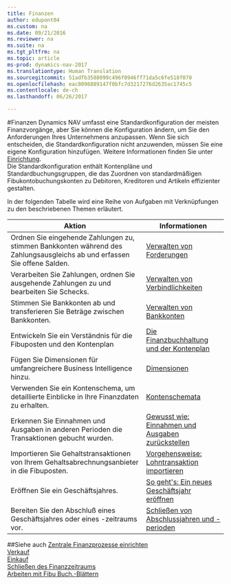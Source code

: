 ```yaml
---
title: Finanzen
author: edupont04
ms.custom: na
ms.date: 09/21/2016
ms.reviewer: na
ms.suite: na
ms.tgt_pltfrm: na
ms.topic: article
ms-prod: dynamics-nav-2017
ms.translationtype: Human Translation
ms.sourcegitcommit: 51adfb3588099c496f0946ff71da5c6fe518f070
ms.openlocfilehash: eac8096889147f0bfc7d3217276d2635ac1745c5
ms.contentlocale: de-ch
ms.lasthandoff: 06/26/2017

---
```


#<a name="finance"></a>Finanzen
Dynamics NAV umfasst eine Standardkonfiguration der meisten Finanzvorgänge, aber Sie können die Konfiguration ändern, um Sie den Anforderungen Ihres Unternehmens anzupassen.
Wenn Sie sich entscheiden, die Standardkonfiguration nicht anzuwenden, müssen Sie eine eigene Konfiguration hinzufügen. Weitere Informationen finden Sie unter [Einrichtung](setup.md).  
Die Standardkonfiguration enthält Kontenpläne und Standardbuchungsgruppen, die das Zuordnen von standardmäßigen Fibukontobuchungskonten zu Debitoren, Kreditoren und Artikeln effizienter gestalten.  



In der folgenden Tabelle wird eine Reihe von Aufgaben mit Verknüpfungen zu den beschriebenen Themen erläutert.

| Aktion                                                                  | Informationen                      |
|---------------------------------------------------------------------|--------------------------|
|Ordnen Sie eingehende Zahlungen zu, stimmen Bankkonten während des Zahlungsausgleichs ab und erfassen Sie offene Salden. |[Verwalten von Forderungen](receivables-manage-receivables.md)|
|Verarbeiten Sie Zahlungen, ordnen Sie ausgehende Zahlungen zu und bearbeiten Sie Schecks.|[Verwalten von Verbindlichkeiten](payables-manage-payables.md)|
|Stimmen Sie Bankkonten ab und transferieren Sie Beträge zwischen Bankkonten.|[Verwalten von Bankkonten](bank-manage-bank-accounts.md)|
|Entwickeln Sie ein Verständnis für die Fibuposten und den Kontenplan|[Die Finanzbuchhaltung und der Kontenplan](finance-setup-general-ledger.md)|
|Fügen Sie Dimensionen für umfangreichere Business Intelligence hinzu.|[Dimensionen](finance-setup-dimensions.md)|
|Verwenden Sie ein Kontenschema, um detaillierte Einblicke in Ihre Finanzdaten zu erhalten.|[Kontenschemata](finance-setup-account-schedule.md)|
|Erkennen Sie Einnahmen und Ausgaben in anderen Perioden die Transaktionen gebucht wurden.|[Gewusst wie: Einnahmen und Ausgaben zurückstellen](finance-setup-how-defer-revenue-expenses.md)|
|Importieren Sie Gehaltstransaktionen von Ihrem Gehaltsabrechnungsanbieter in die Fibuposten.|[Vorgehensweise: Lohntransaktion importieren](finance-setup-how-import-payroll-transactions.md)|
|Eröffnen Sie ein Geschäftsjahres.|[So geht's: Ein neues Geschäftsjahr eröffnen](finance-setup-how-open-new-fiscal-year.md)|  
|Bereiten Sie den Abschluß eines Geschäftsjahres oder eines -zeitraums vor.|[Schließen von Abschlussjahren und -perioden](year-close-years-periods.md)|

##<a name="see-also"></a>Siehe auch
[Zentrale Finanzprozesse einrichten](finance-setup-setup-finance-setup.md)  
[Verkauf](sales-manage-sales.md)  
[Einkauf](purchasing-manage-purchasing.md)  
[Schließen des Finanzzeitraums](year-close-years-periods.md)  
[Arbeiten mit Fibu Buch.-Blättern](ui-work-general-journals.md)  

